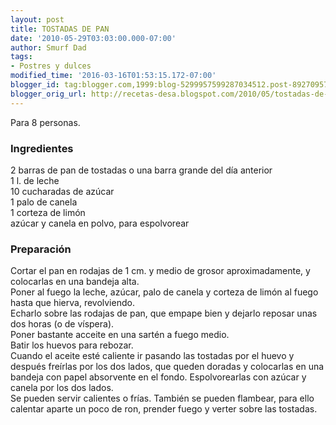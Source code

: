 ```yaml
---
layout: post
title: TOSTADAS DE PAN
date: '2010-05-29T03:03:00.000-07:00'
author: Smurf Dad
tags:
- Postres y dulces
modified_time: '2016-03-16T01:53:15.172-07:00'
blogger_id: tag:blogger.com,1999:blog-5299957599287034512.post-8927095786663932906
blogger_orig_url: http://recetas-desa.blogspot.com/2010/05/tostadas-de-pan.html
---
```


Para 8 personas.<br /><h3>Ingredientes</h3>2 barras de pan de tostadas o una barra grande del día anterior<br />1 l. de leche<br />10 cucharadas de azúcar<br />1 palo de canela<br />1 corteza de limón<br />azúcar y canela en polvo, para espolvorear<br /><h3>Preparación</h3>Cortar el pan en rodajas de 1 cm. y medio de grosor aproximadamente, y colocarlas en una bandeja alta.<br />Poner al fuego la leche, azúcar, palo de canela y corteza de limón al fuego hasta que hierva, revolviendo.<br />Echarlo sobre las rodajas de pan, que empape bien y dejarlo reposar unas dos horas (o de víspera).<br />Poner bastante acceite en una sartén a fuego medio.<br />Batir los huevos para rebozar.<br />Cuando el aceite esté caliente ir pasando las tostadas por el huevo y después freírlas por los dos lados, que queden doradas y colocarlas en una bandeja con papel absorvente en el fondo.           Espolvorearlas con azúcar y canela por los dos lados.<br />Se pueden servir calientes o frías. También se pueden flambear, para ello calentar aparte un poco de ron, prender fuego y verter sobre las tostadas.